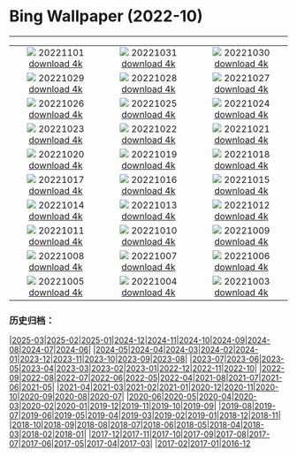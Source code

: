 # Bing Wallpaper (2022-10)
**************
| | | |
|:-:|:-:|:-:|
| ![](https://www.bing.com/th?id=OHR.WychwoodForest_EN-US6378774990_1920x1080.jpg) 20221101 [download 4k](https://www.bing.com/th?id=OHR.WychwoodForest_EN-US6378774990_UHD.jpg) | ![](https://www.bing.com/th?id=OHR.SealRiver_EN-US6267835630_1920x1080.jpg) 20221031 [download 4k](https://www.bing.com/th?id=OHR.SealRiver_EN-US6267835630_UHD.jpg) | ![](https://www.bing.com/th?id=OHR.SeaAngel_EN-US5531672696_1920x1080.jpg) 20221030 [download 4k](https://www.bing.com/th?id=OHR.SeaAngel_EN-US5531672696_UHD.jpg) |
| ![](https://www.bing.com/th?id=OHR.FrankensteinFriday_EN-US3119113489_1920x1080.jpg) 20221029 [download 4k](https://www.bing.com/th?id=OHR.FrankensteinFriday_EN-US3119113489_UHD.jpg) | ![](https://www.bing.com/th?id=OHR.BridgeofSighs_EN-US5335369208_1920x1080.jpg) 20221028 [download 4k](https://www.bing.com/th?id=OHR.BridgeofSighs_EN-US5335369208_UHD.jpg) | ![](https://www.bing.com/th?id=OHR.BrockenSpecter_EN-US5247366251_1920x1080.jpg) 20221027 [download 4k](https://www.bing.com/th?id=OHR.BrockenSpecter_EN-US5247366251_UHD.jpg) |
| ![](https://www.bing.com/th?id=OHR.OrcusMouth_EN-US5010597701_1920x1080.jpg) 20221026 [download 4k](https://www.bing.com/th?id=OHR.OrcusMouth_EN-US5010597701_UHD.jpg) | ![](https://www.bing.com/th?id=OHR.GuwahatiDiwali_EN-US3454357880_1920x1080.jpg) 20221025 [download 4k](https://www.bing.com/th?id=OHR.GuwahatiDiwali_EN-US3454357880_UHD.jpg) | ![](https://www.bing.com/th?id=OHR.Knobbelzwaan_EN-US4809716001_1920x1080.jpg) 20221024 [download 4k](https://www.bing.com/th?id=OHR.Knobbelzwaan_EN-US4809716001_UHD.jpg) |
| ![](https://www.bing.com/th?id=OHR.KarstMountains_EN-US4446699673_1920x1080.jpg) 20221023 [download 4k](https://www.bing.com/th?id=OHR.KarstMountains_EN-US4446699673_UHD.jpg) | ![](https://www.bing.com/th?id=OHR.GeorgiaCypress_EN-US2966839861_1920x1080.jpg) 20221022 [download 4k](https://www.bing.com/th?id=OHR.GeorgiaCypress_EN-US2966839861_UHD.jpg) | ![](https://www.bing.com/th?id=OHR.SlothDay_EN-US8418438094_1920x1080.jpg) 20221021 [download 4k](https://www.bing.com/th?id=OHR.SlothDay_EN-US8418438094_UHD.jpg) |
| ![](https://www.bing.com/th?id=OHR.WartburgCastle_EN-US8283353282_1920x1080.jpg) 20221020 [download 4k](https://www.bing.com/th?id=OHR.WartburgCastle_EN-US8283353282_UHD.jpg) | ![](https://www.bing.com/th?id=OHR.GB25Anni_EN-US8198972228_1920x1080.jpg) 20221019 [download 4k](https://www.bing.com/th?id=OHR.GB25Anni_EN-US8198972228_UHD.jpg) | ![](https://www.bing.com/th?id=OHR.SwedenOwl_EN-US8107135630_1920x1080.jpg) 20221018 [download 4k](https://www.bing.com/th?id=OHR.SwedenOwl_EN-US8107135630_UHD.jpg) |
| ![](https://www.bing.com/th?id=OHR.PrinceChristianSound_EN-US8033823843_1920x1080.jpg) 20221017 [download 4k](https://www.bing.com/th?id=OHR.PrinceChristianSound_EN-US8033823843_UHD.jpg) | ![](https://www.bing.com/th?id=OHR.NaqsheRustam_EN-US7919143366_1920x1080.jpg) 20221016 [download 4k](https://www.bing.com/th?id=OHR.NaqsheRustam_EN-US7919143366_UHD.jpg) | ![](https://www.bing.com/th?id=OHR.RioArazas_EN-US7767502808_1920x1080.jpg) 20221015 [download 4k](https://www.bing.com/th?id=OHR.RioArazas_EN-US7767502808_UHD.jpg) |
| ![](https://www.bing.com/th?id=OHR.AlaskaMoose_EN-US7632880778_1920x1080.jpg) 20221014 [download 4k](https://www.bing.com/th?id=OHR.AlaskaMoose_EN-US7632880778_UHD.jpg) | ![](https://www.bing.com/th?id=OHR.AmmoniteGraveyard_EN-US7510840532_1920x1080.jpg) 20221013 [download 4k](https://www.bing.com/th?id=OHR.AmmoniteGraveyard_EN-US7510840532_UHD.jpg) | ![](https://www.bing.com/th?id=OHR.TortulaMoss_EN-US7128071079_1920x1080.jpg) 20221012 [download 4k](https://www.bing.com/th?id=OHR.TortulaMoss_EN-US7128071079_UHD.jpg) |
| ![](https://www.bing.com/th?id=OHR.SacredSmoke_EN-US7047459944_1920x1080.jpg) 20221011 [download 4k](https://www.bing.com/th?id=OHR.SacredSmoke_EN-US7047459944_UHD.jpg) | ![](https://www.bing.com/th?id=OHR.ChukchiSea_EN-US6494940864_1920x1080.jpg) 20221010 [download 4k](https://www.bing.com/th?id=OHR.ChukchiSea_EN-US6494940864_UHD.jpg) | ![](https://www.bing.com/th?id=OHR.GlassOctopus_EN-US6394802515_1920x1080.jpg) 20221009 [download 4k](https://www.bing.com/th?id=OHR.GlassOctopus_EN-US6394802515_UHD.jpg) |
| ![](https://www.bing.com/th?id=OHR.OberbaumBridge_EN-US6324390642_1920x1080.jpg) 20221008 [download 4k](https://www.bing.com/th?id=OHR.OberbaumBridge_EN-US6324390642_UHD.jpg) | ![](https://www.bing.com/th?id=OHR.BayofBiscay_EN-US8933430968_1920x1080.jpg) 20221007 [download 4k](https://www.bing.com/th?id=OHR.BayofBiscay_EN-US8933430968_UHD.jpg) | ![](https://www.bing.com/th?id=OHR.FlamingoTeacher_EN-US8819896781_1920x1080.jpg) 20221006 [download 4k](https://www.bing.com/th?id=OHR.FlamingoTeacher_EN-US8819896781_UHD.jpg) |
| ![](https://www.bing.com/th?id=OHR.CosmicCliffs_EN-US8727581889_1920x1080.jpg) 20221005 [download 4k](https://www.bing.com/th?id=OHR.CosmicCliffs_EN-US8727581889_UHD.jpg) | ![](https://www.bing.com/th?id=OHR.Porthuis_EN-US8462686696_1920x1080.jpg) 20221004 [download 4k](https://www.bing.com/th?id=OHR.Porthuis_EN-US8462686696_UHD.jpg) | ![](https://www.bing.com/th?id=OHR.LotsOBalloons_EN-US8236203600_1920x1080.jpg) 20221003 [download 4k](https://www.bing.com/th?id=OHR.LotsOBalloons_EN-US8236203600_UHD.jpg) |

### 历史归档：

|[2025-03](/../2025-03/2025-03.md)|[2025-02](/../2025-02/2025-02.md)|[2025-01](/../2025-01/2025-01.md)|[2024-12](/../2024-12/2024-12.md)|[2024-11](/../2024-11/2024-11.md)|[2024-10](/../2024-10/2024-10.md)|[2024-09](/../2024-09/2024-09.md)|[2024-08](/../2024-08/2024-08.md)|[2024-07](/../2024-07/2024-07.md)|[2024-06](/../2024-06/2024-06.md)|
|[2024-05](/../2024-05/2024-05.md)|[2024-04](/../2024-04/2024-04.md)|[2024-03](/../2024-03/2024-03.md)|[2024-02](/../2024-02/2024-02.md)|[2024-01](/../2024-01/2024-01.md)|[2023-12](/../2023-12/2023-12.md)|[2023-11](/../2023-11/2023-11.md)|[2023-10](/../2023-10/2023-10.md)|[2023-09](/../2023-09/2023-09.md)|[2023-08](/../2023-08/2023-08.md)|
|[2023-07](/../2023-07/2023-07.md)|[2023-06](/../2023-06/2023-06.md)|[2023-05](/../2023-05/2023-05.md)|[2023-04](/../2023-04/2023-04.md)|[2023-03](/../2023-03/2023-03.md)|[2023-02](/../2023-02/2023-02.md)|[2023-01](/../2023-01/2023-01.md)|[2022-12](/../2022-12/2022-12.md)|[2022-11](/../2022-11/2022-11.md)|[2022-10](/2022-10.md)|
|[2022-09](/../2022-09/2022-09.md)|[2022-08](/../2022-08/2022-08.md)|[2022-07](/../2022-07/2022-07.md)|[2022-06](/../2022-06/2022-06.md)|[2022-05](/../2022-05/2022-05.md)|[2022-04](/../2022-04/2022-04.md)|[2021-08](/../2021-08/2021-08.md)|[2021-07](/../2021-07/2021-07.md)|[2021-06](/../2021-06/2021-06.md)|[2021-05](/../2021-05/2021-05.md)|
|[2021-04](/../2021-04/2021-04.md)|[2021-03](/../2021-03/2021-03.md)|[2021-02](/../2021-02/2021-02.md)|[2021-01](/../2021-01/2021-01.md)|[2020-12](/../2020-12/2020-12.md)|[2020-11](/../2020-11/2020-11.md)|[2020-10](/../2020-10/2020-10.md)|[2020-09](/../2020-09/2020-09.md)|[2020-08](/../2020-08/2020-08.md)|[2020-07](/../2020-07/2020-07.md)|
|[2020-06](/../2020-06/2020-06.md)|[2020-05](/../2020-05/2020-05.md)|[2020-04](/../2020-04/2020-04.md)|[2020-03](/../2020-03/2020-03.md)|[2020-02](/../2020-02/2020-02.md)|[2020-01](/../2020-01/2020-01.md)|[2019-12](/../2019-12/2019-12.md)|[2019-11](/../2019-11/2019-11.md)|[2019-10](/../2019-10/2019-10.md)|[2019-09](/../2019-09/2019-09.md)|
|[2019-08](/../2019-08/2019-08.md)|[2019-07](/../2019-07/2019-07.md)|[2019-06](/../2019-06/2019-06.md)|[2019-05](/../2019-05/2019-05.md)|[2019-04](/../2019-04/2019-04.md)|[2019-03](/../2019-03/2019-03.md)|[2019-02](/../2019-02/2019-02.md)|[2019-01](/../2019-01/2019-01.md)|[2018-12](/../2018-12/2018-12.md)|[2018-11](/../2018-11/2018-11.md)|
|[2018-10](/../2018-10/2018-10.md)|[2018-09](/../2018-09/2018-09.md)|[2018-08](/../2018-08/2018-08.md)|[2018-07](/../2018-07/2018-07.md)|[2018-06](/../2018-06/2018-06.md)|[2018-05](/../2018-05/2018-05.md)|[2018-04](/../2018-04/2018-04.md)|[2018-03](/../2018-03/2018-03.md)|[2018-02](/../2018-02/2018-02.md)|[2018-01](/../2018-01/2018-01.md)|
|[2017-12](/../2017-12/2017-12.md)|[2017-11](/../2017-11/2017-11.md)|[2017-10](/../2017-10/2017-10.md)|[2017-09](/../2017-09/2017-09.md)|[2017-08](/../2017-08/2017-08.md)|[2017-07](/../2017-07/2017-07.md)|[2017-06](/../2017-06/2017-06.md)|[2017-05](/../2017-05/2017-05.md)|[2017-04](/../2017-04/2017-04.md)|[2017-03](/../2017-03/2017-03.md)|
|[2017-02](/../2017-02/2017-02.md)|[2017-01](/../2017-01/2017-01.md)|[2016-12](/../2016-12/2016-12.md)